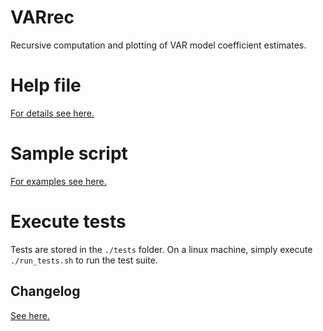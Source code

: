 # VARrec
Recursive computation and plotting of VAR model coefficient estimates.

# Help file
[For details see here.](./src/VARrec_help.txt)

# Sample script
[For examples see here.](./src/VARrec_sample.inp)

# Execute tests
Tests are stored in the `./tests` folder.
On a linux machine, simply execute `./run_tests.sh` to run the test suite.

## Changelog
[See here.](./src/VARrec_help.txt)
